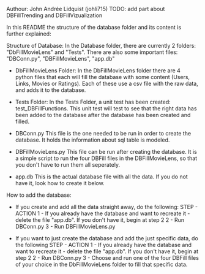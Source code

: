 Authour: John Andrée Lidquist (johli715)
TODO: add part about DBFillTrending and DBFillVizualization

In this README the structure of the database folder and its content is further explained:

Structure of Database:
In the Database folder, there are currently 2 folders: "DbFillMovieLens" and "Tests". There are also some important files: "DBConn.py", "DBFillMovieLens", "app.db"

- DbFillMovieLens Folder:
    In the DbFillMovieLens folder there are 4 python files that each will fill the database with some content (Users, Links, Movies or Ratings).
    Each of these use a csv file with the raw data, and adds it to the database.
- Tests Folder:
    In the Tests Folder, a unit test has been created: test_DBFillFunctions. This unit test will test to see that the right data has been added to the database after the database has been created and filled.

- DBConn.py
    This file is the one needed to be run in order to create the database. It holds the information about sql table is modeled.
- DBFillMovieLens.py
    This file can be run after creating the database. It is a simple script to run the four DBFill files in the DBFillMovieLens, so that you don't have to run them all seperately.
- app.db
    This is the actual database file with all the data. If you do not have it, look how to create it below.

How to add the database:

- If you create and add all the data straight away, do the following:
    STEP - ACTION
    1 - If you already have the database and want to recreate it - delete the file "app.db". If you don't have it, begin at step 2
    2 - Run DBConn.py
    3 - Run DBFillMovieLens.py

- If you want to just create the database and add the just specific data, do the following
    STEP - ACTION
    1 - If you already have the database and want to recreate it - delete the file "app.db". If you don't have it, begin at step 2
    2 - Run DBConn.py
    3 - Choose and run one of the four DBFill files of your choice in the DbFillMovieLens folder to fill that specific data.
